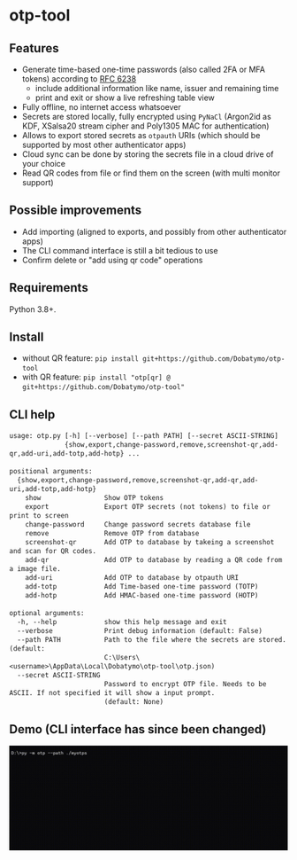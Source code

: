 # otp-tool

## Features

- Generate time-based one-time passwords (also called 2FA or MFA tokens) according to [RFC 6238](https://datatracker.ietf.org/doc/html/rfc6238)
  - include additional information like name, issuer and remaining time
  - print and exit or show a live refreshing table view
- Fully offline, no internet access whatsoever
- Secrets are stored locally, fully encrypted using `PyNaCl` (Argon2id as KDF, XSalsa20 stream cipher and Poly1305 MAC for authentication)
- Allows to export stored secrets as `otpauth` URIs (which should be supported by most other authenticator apps)
- Cloud sync can be done by storing the secrets file in a cloud drive of your choice
- Read QR codes from file or find them on the screen (with multi monitor support)

## Possible improvements
- Add importing (aligned to exports, and possibly from other authenticator apps)
- The CLI command interface is still a bit tedious to use
- Confirm delete or "add using qr code" operations

## Requirements

Python 3.8+.

## Install

- without QR feature: `pip install git+https://github.com/Dobatymo/otp-tool`
- with QR feature: `pip install "otp[qr] @ git+https://github.com/Dobatymo/otp-tool"`

## CLI help

```
usage: otp.py [-h] [--verbose] [--path PATH] [--secret ASCII-STRING]
              {show,export,change-password,remove,screenshot-qr,add-qr,add-uri,add-totp,add-hotp} ...

positional arguments:
  {show,export,change-password,remove,screenshot-qr,add-qr,add-uri,add-totp,add-hotp}
    show                Show OTP tokens
    export              Export OTP secrets (not tokens) to file or print to screen
    change-password     Change password secrets database file
    remove              Remove OTP from database
    screenshot-qr       Add OTP to database by takeing a screenshot and scan for QR codes.
    add-qr              Add OTP to database by reading a QR code from a image file.
    add-uri             Add OTP to database by otpauth URI
    add-totp            Add Time-based one-time password (TOTP)
    add-hotp            Add HMAC-based one-time password (HOTP)

optional arguments:
  -h, --help            show this help message and exit
  --verbose             Print debug information (default: False)
  --path PATH           Path to the file where the secrets are stored. (default:
                        C:\Users\<username>\AppData\Local\Dobatymo\otp-tool\otp.json)
  --secret ASCII-STRING
                        Password to encrypt OTP file. Needs to be ASCII. If not specified it will show a input prompt.
                        (default: None)
```

## Demo (CLI interface has since been changed)

![](https://github.com/Dobatymo/otp-tool/blob/master/docs/otp.gif)
